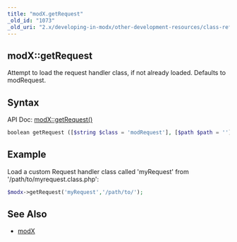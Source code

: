 ```yaml
---
title: "modX.getRequest"
_old_id: "1073"
_old_uri: "2.x/developing-in-modx/other-development-resources/class-reference/modx/modx.getrequest"
---
```


## modX::getRequest

Attempt to load the request handler class, if not already loaded. Defaults to modRequest.

## Syntax

API Doc: [modX::getRequest()](http://api.modx.com/revolution/2.2/db_core_model_modx_modx.class.html#%5CmodX::getRequest())

``` php
boolean getRequest ([$string $class = 'modRequest'], [$path $path = ''])
```

## Example

Load a custom Request handler class called 'myRequest' from '/path/to/myrequest.class.php':

``` php
$modx->getRequest('myRequest','/path/to/');
```

## See Also

- [modX](extending-modx/core-model/modx "modX")
